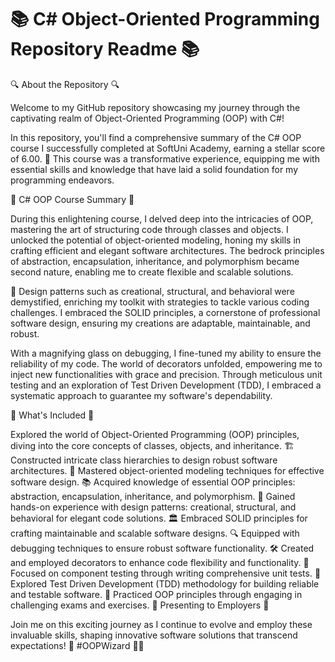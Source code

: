 # 📚 C# Object-Oriented Programming Repository Readme 📚
🔍 About the Repository 🔍

Welcome to my GitHub repository showcasing my journey through the captivating realm of Object-Oriented Programming (OOP) with C#!

In this repository, you'll find a comprehensive summary of the C# OOP course I successfully completed at SoftUni Academy, earning a stellar score of 6.00. 🌟 This course was a transformative experience, equipping me with essential skills and knowledge that have laid a solid foundation for my programming endeavors.

🌟 C# OOP Course Summary 🌟

During this enlightening course, I delved deep into the intricacies of OOP, mastering the art of structuring code through classes and objects. I unlocked the potential of object-oriented modeling, honing my skills in crafting efficient and elegant software architectures. The bedrock principles of abstraction, encapsulation, inheritance, and polymorphism became second nature, enabling me to create flexible and scalable solutions.

🧩 Design patterns such as creational, structural, and behavioral were demystified, enriching my toolkit with strategies to tackle various coding challenges. I embraced the SOLID principles, a cornerstone of professional software design, ensuring my creations are adaptable, maintainable, and robust.

With a magnifying glass on debugging, I fine-tuned my ability to ensure the reliability of my code. The world of decorators unfolded, empowering me to inject new functionalities with grace and precision. Through meticulous unit testing and an exploration of Test Driven Development (TDD), I embraced a systematic approach to guarantee my software's dependability.

📝 What's Included 📝

Explored the world of Object-Oriented Programming (OOP) principles, diving into the core concepts of classes, objects, and inheritance.
🏗️ Constructed intricate class hierarchies to design robust software architectures.
🎨 Mastered object-oriented modeling techniques for effective software design.
📚 Acquired knowledge of essential OOP principles: abstraction, encapsulation, inheritance, and polymorphism.
🧩 Gained hands-on experience with design patterns: creational, structural, and behavioral for elegant code solutions.
🏛️ Embraced SOLID principles for crafting maintainable and scalable software designs.
🔍 Equipped with debugging techniques to ensure robust software functionality.
🛠️ Created and employed decorators to enhance code flexibility and functionality.
🧪 Focused on component testing through writing comprehensive unit tests.
🚦 Explored Test Driven Development (TDD) methodology for building reliable and testable software.
📝 Practiced OOP principles through engaging in challenging exams and exercises.
💼 Presenting to Employers 💼

Join me on this exciting journey as I continue to evolve and employ these invaluable skills, shaping innovative software solutions that transcend expectations! 🚀 #OOPWizard 🧙‍♂️
